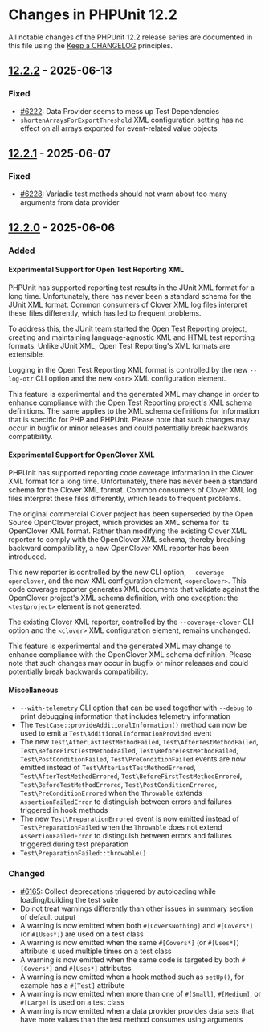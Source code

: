 # Changes in PHPUnit 12.2

All notable changes of the PHPUnit 12.2 release series are documented in this file using the [Keep a CHANGELOG](https://keepachangelog.com/) principles.

## [12.2.2] - 2025-06-13

### Fixed

* [#6222](https://github.com/sebastianbergmann/phpunit/issues/6222): Data Provider seems to mess up Test Dependencies
* `shortenArraysForExportThreshold` XML configuration setting has no effect on all arrays exported for event-related value objects

## [12.2.1] - 2025-06-07

### Fixed

* [#6228](https://github.com/sebastianbergmann/phpunit/pull/6228): Variadic test methods should not warn about too many arguments from data provider

## [12.2.0] - 2025-06-06

### Added

#### Experimental Support for Open Test Reporting XML

PHPUnit has supported reporting test results in the JUnit XML format for a long time. Unfortunately, there has never been a standard schema for the JUnit XML format. Common consumers of Clover XML log files interpret these files differently, which has led to frequent problems.

To address this, the JUnit team started the [Open Test Reporting project](https://github.com/ota4j-team/open-test-reporting), creating and maintaining language-agnostic XML and HTML test reporting formats. Unlike JUnit XML, Open Test Reporting's XML formats are extensible.

Logging in the Open Test Reporting XML format is controlled by the new `--log-otr` CLI option and the new `<otr>` XML configuration element.

This feature is experimental and the generated XML may change in order to enhance compliance with the Open Test Reporting project's XML schema definitions. The same applies to the XML schema definitions for information that is specific for PHP and PHPUnit. Please note that such changes may occur in bugfix or minor releases and could potentially break backwards compatibility.

#### Experimental Support for OpenClover XML

PHPUnit has supported reporting code coverage information in the Clover XML format for a long time. Unfortunately, there has never been a standard schema for the Clover XML format. Common consumers of Clover XML log files interpret these files differently, which leads to frequent problems.

The original commercial Clover project has been superseded by the Open Source OpenClover project, which provides an XML schema for its OpenClover XML format. Rather than modifying the existing Clover XML reporter to comply with the OpenClover XML schema, thereby breaking backward compatibility, a new OpenClover XML reporter has been introduced.

This new reporter is controlled by the new CLI option, `--coverage-openclover`, and the new XML configuration element, `<openclover>`. This code coverage reporter generates XML documents that validate against the OpenClover project's XML schema definition, with one exception: the `<testproject>` element is not generated.

The existing Clover XML reporter, controlled by the `--coverage-clover` CLI option and the `<clover>` XML configuration element, remains unchanged.

This feature is experimental and the generated XML may change to enhance compliance with the OpenClover XML schema definition. Please note that such changes may occur in bugfix or minor releases and could potentially break backwards compatibility.

#### Miscellaneous

* `--with-telemetry` CLI option that can be used together with `--debug` to print debugging information that includes telemetry information
* The `TestCase::provideAdditionalInformation()` method can now be used to emit a `Test\AdditionalInformationProvided` event
* The new `Test\AfterLastTestMethodFailed`, `Test\AfterTestMethodFailed`, `Test\BeforeFirstTestMethodFailed`, `Test\BeforeTestMethodFailed`, `Test\PostConditionFailed`, `Test\PreConditionFailed` events are now emitted instead of `Test\AfterLastTestMethodErrored`, `Test\AfterTestMethodErrored`, `Test\BeforeFirstTestMethodErrored`, `Test\BeforeTestMethodErrored`, `Test\PostConditionErrored`, `Test\PreConditionErrored` when the `Throwable` extends `AssertionFailedError` to distinguish between errors and failures triggered in hook methods
* The new `Test\PreparationErrored` event is now emitted instead of `Test\PreparationFailed` when the `Throwable` does not extend `AssertionFailedError` to distinguish between errors and failures triggered during test preparation
* `Test\PreparationFailed::throwable()`

### Changed

* [#6165](https://github.com/sebastianbergmann/phpunit/pull/6165): Collect deprecations triggered by autoloading while loading/building the test suite
* Do not treat warnings differently than other issues in summary section of default output
* A warning is now emitted when both `#[CoversNothing]` and `#[Covers*]` (or `#[Uses*]`) are used on a test class
* A warning is now emitted when the same `#[Covers*]` (or `#[Uses*]`) attribute is used multiple times on a test class
* A warning is now emitted when the same code is targeted by both `#[Covers*]` and `#[Uses*]` attributes
* A warning is now emitted when a hook method such as `setUp()`, for example has a `#[Test]` attribute
* A warning is now emitted when more than one of `#[Small]`, `#[Medium]`, or `#[Large]` is used on a test class
* A warning is now emitted when a data provider provides data sets that have more values than the test method consumes using arguments

[12.2.2]: https://github.com/sebastianbergmann/phpunit/compare/12.2.1...12.2.2
[12.2.1]: https://github.com/sebastianbergmann/phpunit/compare/12.2.0...12.2.1
[12.2.0]: https://github.com/sebastianbergmann/phpunit/compare/12.1.6...12.2.0
